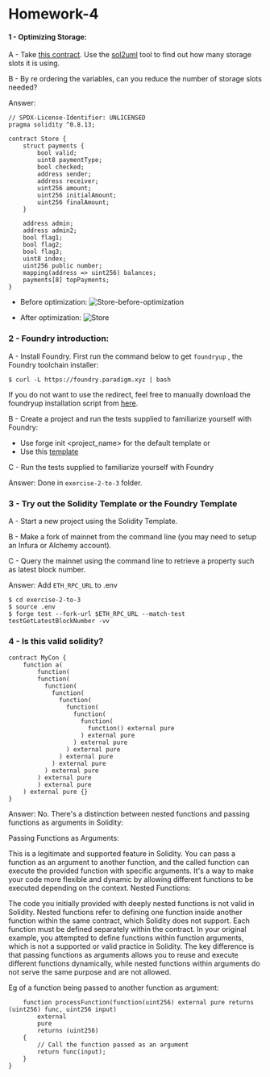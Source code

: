 # Homework-4

#### 1 - Optimizing Storage:

A - Take <a href="https://gist.github.com/extropyCoder/6e9b5d5497b8ead54590e72382cdca24">this contract</a>. Use the <a href="https://github.com/naddison36/sol2uml">sol2uml</a> tool to find out how many storage slots it is using.

B - By re ordering the variables, can you reduce the number of storage slots needed?

Answer:

```
// SPDX-License-Identifier: UNLICENSED
pragma solidity ^0.8.13;

contract Store {
    struct payments {
        bool valid;
        uint8 paymentType;
        bool checked;
        address sender;
        address receiver;
        uint256 amount;
        uint256 initialAmount;
        uint256 finalAmount;
    }

    address admin;
    address admin2;
    bool flag1;
    bool flag2;
    bool flag3;
    uint8 index;
    uint256 public number;
    mapping(address => uint256) balances;
    payments[8] topPayments;
}
```

- Before optimization:
![Store-before-optimization](https://github.com/UrbanWill/expert-solidity-bootcamp/assets/47801291/c2cf6821-f7e5-4a2f-8242-30c97bbd9bbb)

- After optimization:
![Store](https://github.com/UrbanWill/expert-solidity-bootcamp/assets/47801291/6339a952-de0a-4de2-a228-e94b18f09348)

### 2 - Foundry introduction:

A - Install Foundry. First run the command below to get `foundryup` , the Foundry toolchain installer:

```shell
$ curl -L https://foundry.paradigm.xyz | bash
```

If you do not want to use the redirect, feel free to manually download the foundryup installation script from <a href="https://raw.githubusercontent.com/foundry-rs/foundry/master/foundryup/install">here</a>.

B - Create a project and run the tests supplied to familiarize yourself with Foundry:

- Use forge init <project_name> for the default
  template
  or
- Use this <a href="https://github.com/PaulRBerg/foundry-template">template</a>

C - Run the tests supplied to familiarize yourself with
Foundry

Answer:
Done in `exercise-2-to-3` folder.

### 3 - Try out the Solidity Template or the Foundry Template

A - Start a new project using the Solidity Template.

B - Make a fork of mainnet from the command line (you may need to setup an Infura or Alchemy account).

C - Query the mainnet using the command line to retrieve a
property such as latest block number.

Answer:
Add `ETH_RPC_URL` to .env

```shell
$ cd exercise-2-to-3
$ source .env
$ forge test --fork-url $ETH_RPC_URL --match-test testGetLatestBlockNumber -vv
```

### 4 - Is this valid solidity?

```
contract MyCon {
    function a(
        function(
        function(
          function(
            function(
              function(
                function(
                  function(
                    function(
                      function() external pure
                    ) external pure
                  ) external pure
                ) external pure
              ) external pure
            ) external pure
          ) external pure
        ) external pure
        ) external pure
    ) external pure {}
}
```

Answer: No. There's a distinction between nested functions and passing functions as arguments in Solidity:

Passing Functions as Arguments:

This is a legitimate and supported feature in Solidity.
You can pass a function as an argument to another function, and the called function can execute the provided function with specific arguments.
It's a way to make your code more flexible and dynamic by allowing different functions to be executed depending on the context.
Nested Functions:

The code you initially provided with deeply nested functions is not valid in Solidity.
Nested functions refer to defining one function inside another function within the same contract, which Solidity does not support. Each function must be defined separately within the contract.
In your original example, you attempted to define functions within function arguments, which is not a supported or valid practice in Solidity. The key difference is that passing functions as arguments allows you to reuse and execute different functions dynamically, while nested functions within arguments do not serve the same purpose and are not allowed.

Eg of a function being passed to another function as argument:

```
    function processFunction(function(uint256) external pure returns (uint256) func, uint256 input)
        external
        pure
        returns (uint256)
    {
        // Call the function passed as an argument
        return func(input);
    }
}
```
